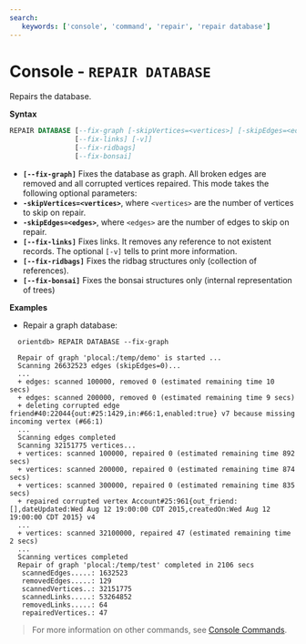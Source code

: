 ```yaml
---
search:
   keywords: ['console', 'command', 'repair', 'repair database']
---
```


# Console - `REPAIR DATABASE`

Repairs the database.

**Syntax**

```sql
REPAIR DATABASE [--fix-graph [-skipVertices=<vertices>] [-skipEdges=<edges>]]
                [--fix-links] [-v]]
                [--fix-ridbags]
                [--fix-bonsai]
```

- **`[--fix-graph]`** Fixes the database as graph. All broken edges are removed and all corrupted vertices repaired. This mode takes the following optional parameters:
 - **`-skipVertices=<vertices>`**, where `<vertices>` are the number of vertices to skip on repair.
 - **`-skipEdges=<edges>`**, where `<edges>` are the number of edges to skip on repair.
- **`[--fix-links]`** Fixes links. It removes any reference to not existent records. The optional `[-v]` tells to print more information.
- **`[--fix-ridbags]`** Fixes the ridbag structures only (collection of references). 
- **`[--fix-bonsai]`** Fixes the bonsai structures only (internal representation of trees)

**Examples**

- Repair a graph database:

```
  orientdb> REPAIR DATABASE --fix-graph

  Repair of graph 'plocal:/temp/demo' is started ...
  Scanning 26632523 edges (skipEdges=0)...
  ...
  + edges: scanned 100000, removed 0 (estimated remaining time 10 secs)
  + edges: scanned 200000, removed 0 (estimated remaining time 9 secs)
  + deleting corrupted edge friend#40:22044{out:#25:1429,in:#66:1,enabled:true} v7 because missing incoming vertex (#66:1)
  ...
  Scanning edges completed
  Scanning 32151775 vertices...
  + vertices: scanned 100000, repaired 0 (estimated remaining time 892 secs)
  + vertices: scanned 200000, repaired 0 (estimated remaining time 874 secs)
  + vertices: scanned 300000, repaired 0 (estimated remaining time 835 secs)
  + repaired corrupted vertex Account#25:961{out_friend:[],dateUpdated:Wed Aug 12 19:00:00 CDT 2015,createdOn:Wed Aug 12 19:00:00 CDT 2015} v4
  ...
  + vertices: scanned 32100000, repaired 47 (estimated remaining time 2 secs)
  ...
  Scanning vertices completed
  Repair of graph 'plocal:/temp/test' completed in 2106 secs
   scannedEdges.....: 1632523
   removedEdges.....: 129
   scannedVertices..: 32151775
   scannedLinks.....: 53264852
   removedLinks.....: 64
   repairedVertices.: 47
```

>For more information on other commands, see [Console Commands](Console-Commands.md).
